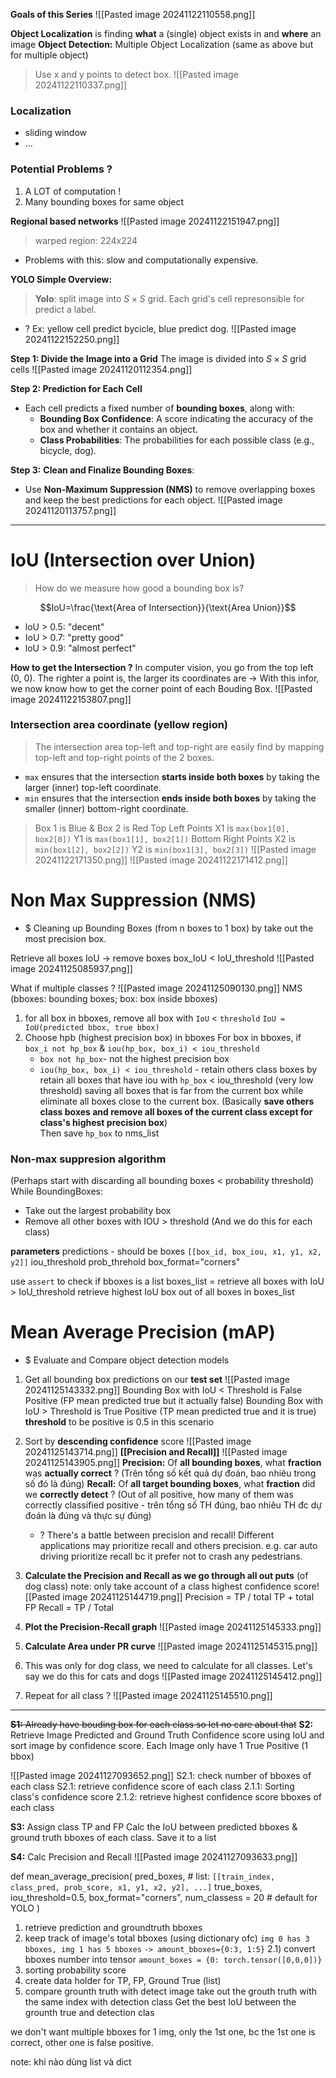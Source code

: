 **Goals of this Series**
![[Pasted image 20241122110558.png]]

**Object Localization** is finding **what** a (single) object exists in and **where** an image
**Object Detection:** Multiple Object Localization (same as above but for multiple object)
>Use x and y points to detect box.
![[Pasted image 20241122110337.png]]
### Localization
+ sliding window
+ ...
### Potential Problems ?
1. A LOT of computation !
2. Many bounding boxes for same object

**Regional based networks**
![[Pasted image 20241122151947.png]]
>warped region: 224x224
+ Problems with this: slow and computationally expensive.

**YOLO Simple Overview:**
>**Yolo**: split image into $S \times S$ grid. Each grid's cell represonsible for predict a label.
+ ? Ex: yellow cell predict bycicle, blue predict dog.
![[Pasted image 20241122152250.png]]

**Step 1: Divide the Image into a Grid** 
	The image is divided into $S \times S$ grid cells
	![[Pasted image 20241120112354.png]]
	
**Step 2: Prediction for Each Cell**
- Each cell predicts a fixed number of **bounding boxes**, along with:
	+ **Bounding Box Confidence**: A score indicating the accuracy of the box and whether it contains an object.
	- **Class Probabilities**: The probabilities for each possible class (e.g., bicycle, dog).
	
**Step 3:** **Clean and Finalize Bounding Boxes**:
+ Use **Non-Maximum Suppression (NMS)** to remove overlapping boxes and keep the best predictions for each object. 
	![[Pasted image 20241120113757.png]]


---
# IoU (Intersection over Union)
>How do we measure how good a bounding box is?

$$IoU=\frac{\text{Area of Intersection}}{\text{Area Union}}$$
+ loU > 0.5: "decent"
+ IoU > 0.7: "pretty good"
+ loU > 0.9: "almost perfect"

**How to get the Intersection ?**
In computer vision, you go from the top left (0, 0). The righter a point is, the larger its coordinates are -> With this infor, we now know how to get the corner point of each Bouding Box.
![[Pasted image 20241122153807.png]]

### Intersection area coordinate (yellow region)
>The intersection area top-left and top-right are easily find by mapping top-left and top-right points of the 2 boxes.
- `max` ensures that the intersection **starts inside both boxes** by taking the larger (inner) top-left coordinate.
- `min` ensures that the intersection **ends inside both boxes** by taking the smaller (inner) bottom-right coordinate.
>Box 1 is Blue & Box 2 is Red 
   Top Left Points 
	X1 is `max(box1[0], box2[0])`
	Y1 is `max(box1[1], box2[1])` 
  Bottom Right Points
	X2 is `min(box1[2], box2[2])`
	Y2 is `min(box1[3], box2[3])`
![[Pasted image 20241122171350.png]]
![[Pasted image 20241122171412.png]]


# Non Max Suppression (NMS) 
+ $ Cleaning up Bounding Boxes (from n boxes to 1 box) by take out the most precision box.

Retrieve all boxes IoU $\to$ remove boxes box_IoU < IoU_threshold
![[Pasted image 20241125085937.png]]

What if multiple classes ?
![[Pasted image 20241125090130.png]]
NMS (bboxes: bounding boxes; box: box inside bboxes)
1) for all box in bboxes, remove all box with `IoU` < `threshold` 
	`IoU = IoU(predicted bbox, true bbox)` 
2) Choose hpb (highest precision box) in bboxes
	For box in bboxes, if `box_i not hp_box` & `iou(hp_box, box_i) < iou_threshold`
	+ `box not hp_box`- not the highest precision box 
	+ `iou(hp_box, box_i) < iou_threshold` - retain others class boxes by retain all boxes that have iou with `hp_box` < iou_threshold (very low threshold) 
		saving all boxes that is far from the current box while eliminate all boxes close to the current box. (Basically **save others class boxes and remove all boxes of the current class except for class's highest precision box**)   
	Then save `hp_box` to nms_list


### Non-max suppresion algorithm
(Perhaps start with discarding all bounding boxes < probability threshold)
While BoundingBoxes:
- Take out the largest probability box
- Remove all other boxes with IOU > threshold
(And we do this for each class)

**parameters**
	predictions - should be boxes `[[box_id, box_iou, x1, y1, x2, y2]]` 
	iou_threshold
	prob_threhold 
	box_format="corners"

use `assert` to check if bboxes is a list
boxes_list = retrieve all boxes with IoU > IoU_threshold
retrieve highest IoU box out of all boxes in boxes_list

# Mean Average Precision (mAP) 
+ $ Evaluate and Compare object detection models

1. Get all bounding box predictions on our **test set**  ![[Pasted image 20241125143332.png]]
	 Bounding Box with IoU < Threshold is False Positive (FP mean predicted true but it actually false)
	 Bounding Box with IoU > Threshold is True Positive (TP mean predicted true and it is true) 
	**threshold** to be positive is 0.5 in this scenario  


2. Sort by **descending confidence** score 
	![[Pasted image 20241125143714.png]]
	**[[Precision and Recall]]** ![[Pasted image 20241125143905.png]]
	**Precision:** Of **all bounding boxes**, what **fraction** was **actually correct** ? (Trên tổng số kết quả dự đoán, bao nhiêu trong số đó là đúng)
	**Recall:** Of **all target bounding boxes**, what **fraction** did we **correctly detect** ? (Out of all positive, how many of them was correctly classified positive - trên tổng số TH đúng, bao nhiêu TH đc dự đoán là đúng và thực sự đúng)
	+ ? There's a battle between precision and recall! Different applications may prioritize recall and others precision. e.g. car auto driving prioritize recall bc it prefer not to crash any pedestrians.
 
 
3. **Calculate the Precision and Recall as we go through all out puts** (of dog class)
   note: only take account of a class highest confidence score![[Pasted image 20241125144719.png]]
	Precision = TP / total TP + total FP
	Recall = TP / Total  


4. **Plot the Precision-Recall graph** ![[Pasted image 20241125145333.png]]

5. **Calculate Area under PR curve** ![[Pasted image 20241125145315.png]]

6. This was only for dog class, we need to calculate for all classes. Let's say we do this for cats and dogs ![[Pasted image 20241125145412.png]]
 
7. Repeat for all class ? ![[Pasted image 20241125145510.png]]

---


~~**S1:** Already have bouding box for each class so let no care about that~~
**S2:** Retrieve Image Predicted and Ground Truth Confidence score using IoU and sort image by confidence score. Each Image only have 1 True Positive (1 bbox)

![[Pasted image 20241127093652.png]]
S2.1: check number of bboxes of each class
S2.1: retrieve confidence score of each class 
	2.1.1: Sorting class's confidence score
	2.1.2: retrieve highest confidence score bboxes of each class 

**S3:** Assign class TP and FP 
	Calc the IoU between predicted bboxes & ground truth bboxes of each class. 
	Save it to a list

**S4:** Calc Precision and Recall
![[Pasted image 20241127093633.png]]




def mean_average_precision(
	pred_boxes, # list: `[[train_index, class_pred, prob_score, x1, y1, x2, y2], ...]`
	true_boxes,
	iou_threshold=0.5,
	box_format="corners",
	num_classess = 20 # default for YOLO
)

1) retrieve prediction and groundtruth bboxes
2) keep track of image's total bboxes (using dictionary ofc)
	`img 0 has 3 bboxes, img 1 has 5 bboxes`
	`-> amount_bboxes={0:3, 1:5}`
	2.1) convert bboxes number into tensor 
	`amount_boxes = {0: torch.tensor([0,0,0])}`
3) sorting probability score
4) create data holder for TP, FP, Ground True (list) 
5) compare grounth truth with detect image
	take out the grouth truth with the same index with detection class
	Get the best IoU between the grounth true and detection clas 
	

we don't want multiple bboxes for 1 img, only the 1st one, bc the 1st one is correct, other one is false positive.

 

note: khi nào dùng list và dict